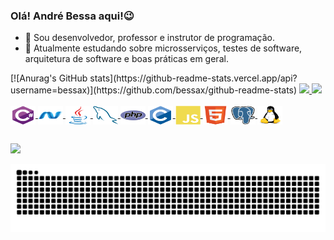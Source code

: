 ### Olá! André Bessa aqui!😉

<!--
**bessax/bessax** is a ✨ _special_ ✨ repository because its `README.md` (this file) appears on your GitHub profile.
Here are some ideas to get you started:
- 🔭 Sou desenvolvedor e hohe trabalho como desenvolvedor, professor e instrutor de programação.
- 🌱 Atualmente estudando sobre microsserviços e arquitetura de software e boas práticas.
-->

- 🔭 Sou desenvolvedor, professor e instrutor de programação.
- 🌱 Atualmente estudando sobre microsserviços, testes de software, arquitetura de software e boas práticas em geral.

 <div>
 [![Anurag's GitHub stats](https://github-readme-stats.vercel.app/api?username=bessax)](https://github.com/bessax/github-readme-stats)
  <a href="https://github.com/bessax">
  <img height="180em" src="https://github-readme-stats.vercel.app/api?username=bessax&show_icons=true&theme=nightowl&include_all_commits=true&count_private=true"&pat_1=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/>
  <img height="180em" src="https://github-readme-stats.vercel.app/api/top-langs/?username=bessax&layout=compact&langs_count=7&theme=nightowl"/>
</div>
  
 <div style="display: inline_block"><br>
  <img align="center" alt="bessax-Csharp" height="30" width="40" src="https://raw.githubusercontent.com/devicons/devicon/master/icons/csharp/csharp-original.svg">
  <img align="center" alt="bessax-Csharp" height="30" width="40" src="https://raw.githubusercontent.com/devicons/devicon/master/icons/dot-net/dot-net-original.svg">
  <img align="center" alt="bessax-Csharp" height="30" width="40" src="https://raw.githubusercontent.com/devicons/devicon/master/icons/java/java-original.svg">
  <img align="center" alt="bessax-Csharp" height="30" width="40" src="https://raw.githubusercontent.com/devicons/devicon/master/icons/mysql/mysql-original.svg">
  <img align="center" alt="bessax-Csharp" height="30" width="40" src="https://raw.githubusercontent.com/devicons/devicon/master/icons/php/php-original.svg">
  <img align="center" alt="bessax-Csharp" height="30" width="40" src="https://raw.githubusercontent.com/devicons/devicon/master/icons/c/c-original.svg">
  <img align="center" alt="bessax-Js" height="30" width="40" src="https://raw.githubusercontent.com/devicons/devicon/master/icons/javascript/javascript-plain.svg"> 
  <img align="center" alt="bessax-HTML" height="30" width="40" src="https://raw.githubusercontent.com/devicons/devicon/master/icons/html5/html5-original.svg"> 
  <img align="center" alt="bessax-HTML" height="30" width="40" src="https://raw.githubusercontent.com/devicons/devicon/master/icons/postgresql/postgresql-original.svg"> 
  <img align="center" alt="bessax-HTML" height="30" width="40" src="https://raw.githubusercontent.com/devicons/devicon/master/icons/linux/linux-original.svg">
</div>
  
  ##
  
  <div>   
  <a href="www.linkedin.com/in/andre-bessa-silva-xti" target="_blank"><img src="https://img.shields.io/badge/-LinkedIn-%230077B5?style=for-the-   badge&logo=linkedin&logoColor=black" target="_blank"></a>  

</div>  

 ![Snake animation](https://github.com/bessax/bessax/blob/output/github-contribution-grid-snake.svg)  

